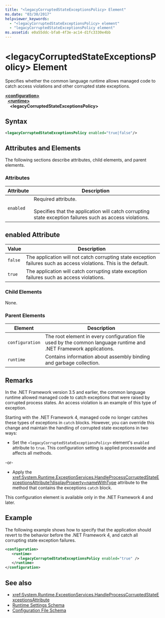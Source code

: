 ```yaml
---
title: "<legacyCorruptedStateExceptionsPolicy> Element"
ms.date: "03/30/2017"
helpviewer_keywords: 
  - "<legacyCorruptedStateExceptionsPolicy> element"
  - "legacyCorruptedStateExceptionsPolicy element"
ms.assetid: e0a55ddc-bfa8-4f3e-ac14-d1fc3330e4bb
---
```

# \<legacyCorruptedStateExceptionsPolicy> Element
Specifies whether the common language runtime allows managed code to catch access violations and other corrupted state exceptions.  
  
[**\<configuration>**](../configuration-element.md)\
&nbsp;&nbsp;[**\<runtime>**](runtime-element.md)\
&nbsp;&nbsp;&nbsp;&nbsp;**\<legacyCorruptedStateExceptionsPolicy>**  
  
## Syntax  
  
```xml  
<legacyCorruptedStateExceptionsPolicy enabled="true|false"/>  
```  
  
## Attributes and Elements  
 The following sections describe attributes, child elements, and parent elements.  
  
### Attributes  
  
|Attribute|Description|  
|---------------|-----------------|  
|`enabled`|Required attribute.<br /><br /> Specifies that the application will catch corrupting state exception failures such as access violations.|  
  
## enabled Attribute  
  
|Value|Description|  
|-----------|-----------------|  
|`false`|The application will not catch corrupting state exception failures such as access violations. This is the default.|  
|`true`|The application will catch corrupting state exception failures such as access violations.|  
  
### Child Elements  
 None.  
  
### Parent Elements  
  
|Element|Description|  
|-------------|-----------------|  
|`configuration`|The root element in every configuration file used by the common language runtime and .NET Framework applications.|  
|`runtime`|Contains information about assembly binding and garbage collection.|  
  
## Remarks  
 In the .NET Framework version 3.5 and earlier, the common language runtime allowed managed code to catch exceptions that were raised by corrupted process states. An access violation is an example of this type of exception.  
  
 Starting with the .NET Framework 4, managed code no longer catches these types of exceptions in `catch` blocks. However, you can override this change and maintain the handling of corrupted state exceptions in two ways:  
  
- Set the `<legacyCorruptedStateExceptionsPolicy>` element's `enabled` attribute to `true`. This configuration setting is applied processwide and affects all methods.  
  
 -or-  
  
- Apply the <xref:System.Runtime.ExceptionServices.HandleProcessCorruptedStateExceptionsAttribute?displayProperty=nameWithType> attribute to the method that contains the exceptions `catch` block.  
  
 This configuration element is available only in the .NET Framework 4 and later.  
  
## Example  
 The following example shows how to specify that the application should revert to the behavior before the .NET Framework 4, and catch all corrupting state exception failures.  
  
```xml  
<configuration>  
   <runtime>  
      <legacyCorruptedStateExceptionsPolicy enabled="true" />  
   </runtime>  
</configuration>  
```  
  
## See also

- <xref:System.Runtime.ExceptionServices.HandleProcessCorruptedStateExceptionsAttribute>
- [Runtime Settings Schema](index.md)
- [Configuration File Schema](../index.md)
